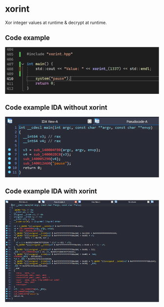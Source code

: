 # xorint
Xor integer values at runtime &amp; decrypt at runtime.

## Code example
![code](https://github.com/suspex0/xorint/blob/main/code.PNG?raw=true)

## Code example IDA without xorint
![normal](https://github.com/suspex0/xorint/blob/main/normal.PNG?raw=true)

## Code example IDA with xorint
![xored](https://github.com/suspex0/xorint/blob/main/xorint.PNG?raw=true)
